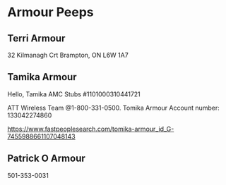 # Armour Peeps



## Terri Armour

32 Kilmanagh Crt
Brampton, ON
L6W 1A7

## Tamika Armour

Hello, Tamika
AMC Stubs #1101000310441721


ATT Wireless Team @1-800-331-0500.
Tomika Armour Account number: 133042274860

https://www.fastpeoplesearch.com/tomika-armour_id_G-7455988661107048143

## Patrick O Armour

501-353-0031

